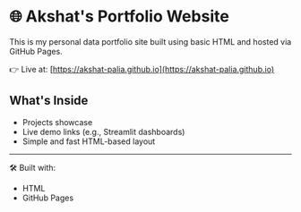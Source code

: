 # 🌐 Akshat's Portfolio Website

This is my personal data portfolio site built using basic HTML and hosted via GitHub Pages.

👉 Live at: [https://akshat-palia.github.io](https://akshat-palia.github.io)

## What's Inside

- Projects showcase
- Live demo links (e.g., Streamlit dashboards)
- Simple and fast HTML-based layout

---

🛠 Built with:
- HTML
- GitHub Pages
